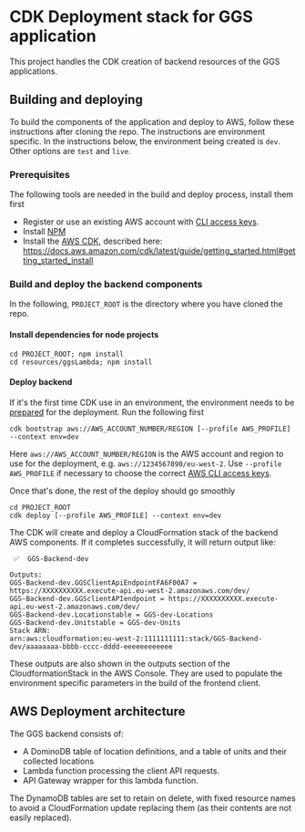 # CDK Deployment stack for GGS application

This project handles the CDK creation of backend resources of the GGS applications.

## Building and deploying

To build the components of the application and deploy to AWS, follow these instructions after cloning the repo. The instructions are environment specific. In the instructions below, the environment being created is `dev`. Other options are `test` and `live`.

### Prerequisites

The following tools are needed in the build and deploy process, install them first

- Register or use an existing AWS account with [CLI access keys](https://docs.aws.amazon.com/general/latest/gr/aws-sec-cred-types.html).
- Install [NPM](https://docs.npmjs.com/downloading-and-installing-node-js-and-npm/)
- Install the [AWS CDK](https://docs.aws.amazon.com/cdk/index.html), described here: https://docs.aws.amazon.com/cdk/latest/guide/getting_started.html#getting_started_install

### Build and deploy the backend components

In the following, `PROJECT_ROOT` is the directory where you have cloned the repo.

#### Install dependencies for node projects

```
cd PROJECT_ROOT; npm install
cd resources/ggsLambda; npm install
```

#### Deploy backend

If it's the first time CDK use in an environment, the environment needs to be [prepared](https://docs.aws.amazon.com/cdk/v2/guide/bootstrapping.html) for the deployment. Run the following first

```
cdk bootstrap aws://AWS_ACCOUNT_NUMBER/REGION [--profile AWS_PROFILE] --context env=dev
```
Here `aws://AWS_ACCOUNT_NUMBER/REGION` is the AWS account and region to use for the deployment, e.g. `aws://1234567890/eu-west-2`.
Use `--profile AWS_PROFILE` if necessary to choose the correct [AWS CLI access keys](https://docs.aws.amazon.com/cli/latest/userguide/cli-configure-profiles.html).

Once that's done, the rest of the deploy should go smoothly

```
cd PROJECT_ROOT
cdk deploy [--profile AWS_PROFILE] --context env=dev
```

The CDK will create and deploy a CloudFormation stack of the backend AWS components. If it completes successfully, it will return output like:

```
 ✅  GGS-Backend-dev

Outputs:
GGS-Backend-dev.GGSClientApiEndpointFA6F00A7 = https://XXXXXXXXXX.execute-api.eu-west-2.amazonaws.com/dev/
GGS-Backend-dev.GGSclientAPIendpoint = https://XXXXXXXXXX.execute-api.eu-west-2.amazonaws.com/dev/
GGS-Backend-dev.Locationstable = GGS-dev-Locations
GGS-Backend-dev.Unitstable = GGS-dev-Units
Stack ARN:
arn:aws:cloudformation:eu-west-2:1111111111:stack/GGS-Backend-dev/aaaaaaaa-bbbb-cccc-dddd-eeeeeeeeeeee
```

These outputs are also shown in the outputs section of the CloudformationStack in the AWS Console. They are used to populate the environment specific parameters in the build of the frontend client.

## AWS Deployment architecture

The GGS backend consists of:

- A DominoDB table of location definitions, and a table of units and their collected locations
- Lambda function processing the client API requests.
- API Gateway wrapper for this lambda function.

The DynamoDB tables are set to retain on delete, with fixed resource names to avoid a CloudFormation update replacing them (as their contents are not easily replaced).
